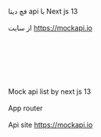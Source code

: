 فچ دیتا api با Next js 13 
<br><br/>
از سایت https://mockapi.io
<br><br/>

<br><br/>

<br><br/>
Mock api list by next js 13
<br><br/>
App router
<br><br/>
Api site https://mockapi.io
